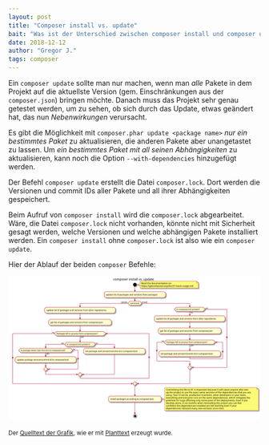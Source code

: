 ```yaml
---
layout: post
title: "Composer install vs. update"
bait: "Was ist der Unterschied zwischen composer install und composer update, und warum soll ich die composer.lock in das Repository einchecken?"
date: 2018-12-12
author: "Gregor J."
tags: composer
---
```


Ein `composer update` sollte man nur machen, wenn man _alle_ Pakete in dem Projekt auf die aktuellste Version (gem. Einschränkungen aus der `composer.json`) bringen möchte. Danach muss das Projekt sehr genau getestet werden, um zu sehen, ob sich durch das Update, etwas geändert hat, das nun _Nebenwirkungen_ verursacht.

Es gibt die Möglichkeit mit `composer.phar update <package name>` _nur ein bestimmtes Paket_ zu aktualisieren, die anderen Pakete aber unangetastet zu lassen. Um _ein bestimmtes Paket mit all seinen Abhängigkeiten_ zu aktualisieren, kann noch die Option `--with-dependencies` hinzugefügt werden.

Der Befehl `composer update` erstellt die Datei `composer.lock`. Dort werden die Versionen und commit IDs aller Pakete und all ihrer Abhängigkeiten gespeichert. 

Beim Aufruf von `composer install` wird die `composer.lock` abgearbeitet. Wäre, die Datei `composer.lock` nicht vorhanden, könnte nicht mit Sicherheit gesagt werden, welche Versionen und welche abhängigen Pakete installiert werden. Ein `composer install` ohne `composer.lock` ist also wie ein `composer update`.

Hier der Ablauf der beiden `composer` Befehle:

[![composer install vs. update][res-svg]][res-svg]

<small>Der [Quelltext der Grafik][res-txt], wie er mit [Planttext][planttext] erzeugt wurde.</small>

[res-svg]: ../ressource/composer-install-vs-update.svg
[res-txt]: ../ressource/composer-install-vs-update.txt
[planttext]: https://www.planttext.com/

